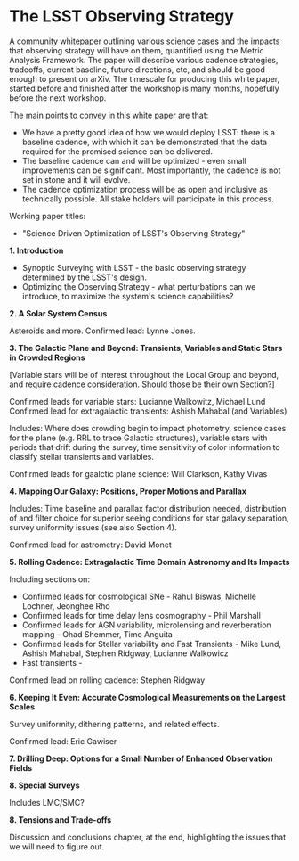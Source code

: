 # The LSST Observing Strategy

A community whitepaper outlining various science cases and the impacts that observing strategy will have on them, quantified using the Metric Analysis Framework. The paper will describe various cadence strategies, tradeoffs, current baseline, future directions, etc, and should be good enough to present on arXiv. The timescale for producing this white paper, started before and finished after the workshop is many months, hopefully before the next workshop. 

The main points to convey in this white paper are that:

* We have a pretty good idea of how we would deploy LSST: there is a baseline cadence, with which it can be demonstrated that the data required for the promised science can be delivered.
* The baseline cadence can and will be optimized - even small improvements can be significant. Most importantly, the cadence is not set in stone and it will evolve.
* The cadence optimization process will be as open and inclusive as technically possible. All stake holders will participate in this process.

Working paper titles:

* "Science Driven Optimization of LSST's Observing Strategy"

**1. Introduction**
  * Synoptic Surveying with LSST - the basic observing strategy determined by the LSST's design.
  * Optimizing the Observing Strategy - what perturbations can we introduce, to maximize the system's science capabilities?

**2. A Solar System Census**

Asteroids and more. 
Confirmed lead: Lynne Jones. 

**3. The Galactic Plane and Beyond: Transients, Variables and Static Stars in Crowded Regions**

[Variable stars will be of interest throughout the Local Group and beyond, and require cadence consideration.  Should those be their own Section?]  

Confirmed leads for variable stars: Lucianne Walkowitz, Michael Lund
Confirmed lead for extragalactic transients: Ashish Mahabal (and Variables)

Includes: Where does crowding begin to impact photometry, science cases for the plane (e.g. RRL to trace Galactic structures), variable stars with periods that drift during the survey, time sensitivity of color information to classify stellar transients and variables.

Confirmed leads for gaalctic plane science: Will Clarkson, Kathy Vivas

**4. Mapping Our Galaxy: Positions, Proper Motions and Parallax**

Includes: Time baseline and parallax factor distribution needed, distribution of and filter choice for superior seeing conditions for star galaxy separation, survey uniformity issues (see also Section 4).

Confirmed lead for astrometry: David Monet

**5. Rolling Cadence: Extragalactic Time Domain Astronomy and Its Impacts**

Including sections on: 

* Confirmed leads for cosmological SNe - Rahul Biswas, Michelle Lochner, Jeonghee Rho
* Confirmed leads for time delay lens cosmography - Phil Marshall
* Confirmed leads for AGN variability, microlensing and reverberation mapping - Ohad Shemmer, Timo Anguita
* Confirmed leads for Stellar variability and Fast Transients - Mike Lund, Ashish Mahabal, Stephen Ridgway, Lucianne Walkowicz
* Fast transients - 

Confirmed lead on rolling cadence: Stephen Ridgway

**6. Keeping It Even: Accurate Cosmological Measurements on the Largest Scales**

Survey uniformity, dithering patterns, and related effects.

Confirmed lead: Eric Gawiser


**7. Drilling Deep: Options for a Small Number of Enhanced Observation Fields**

**8. Special Surveys**

Includes LMC/SMC?

**8. Tensions and Trade-offs**

Discussion and conclusions chapter, at the end, highlighting the issues that we will need to figure out.

